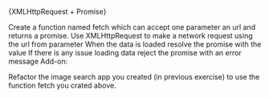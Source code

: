 {XMLHttpRequest + Promise}


Create a function named fetch which can accept one parameter an url and returns a promise.
Use XMLHttpRequest to make a network request using the url from parameter
When the data is loaded resolve the promise with the value
If there is any issue loading data reject the promise with an error message
Add-on:

Refactor the image search app you created (in previous exercise) to use the function fetch you crated above.